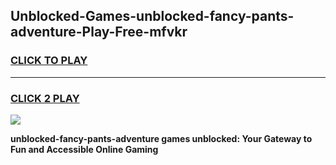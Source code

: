 
## Unblocked-Games-unblocked-fancy-pants-adventure-Play-Free-mfvkr
<h3>
<a href="https://premium76.site?title=unblocked-fancy-pants-adventure&ref=21A">CLICK TO PLAY</a></h3>
<hr>

<h3>
<a href="https://premium76.site?title=unblocked-fancy-pants-adventure&ref=21A">CLICK 2 PLAY</a>
  
</h3>

<a href="https://premium76.site?title=unblocked-fancy-pants-adventure&ref=21A"><img src="https://clearcache.store/games.png"></a>


**unblocked-fancy-pants-adventure games unblocked: Your Gateway to Fun and Accessible Online Gaming**
